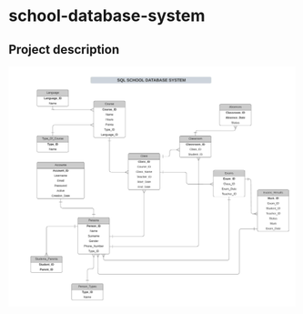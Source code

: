 # school-database-system

## Project description



![alt text](https://github.com/juliajania/school-database-system/blob/main/SQL%20SCHOOL%20DATABASE%20SYSTEM%20.jpeg)
